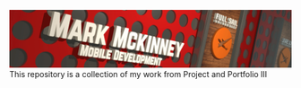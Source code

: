  ![header](misc/gitPortHeader.png) 
This repository is a collection of my work from Project and Portfolio III
